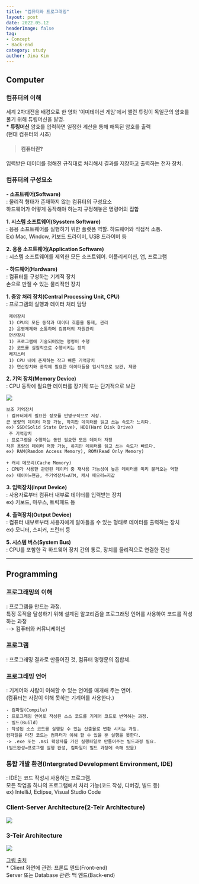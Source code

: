 ```yaml
---
title: "컴퓨터와 프로그래밍"
layout: post
date: 2022.05.12
headerImage: false
tag:
- Concept
- Back-end
category: study
author: Jina Kim
---
```


## Computer
### 컴퓨터의 이해
세계 2차대전을 배경으로 한 영화 '이미테이션 게임'에서 앨런 튜링이 독일군의 암호를 풀기 위해 튜링머신을 발명.  
**\* 튜링머신**
암호를 입력하면 일정한 계산을 통해 해독된 암호를 출력  
(현대 컴퓨터의 시초)

>#### 컴퓨터란?
입력받은 데이터를 정해진 규칙대로 처리해서 결과를 저장하고 출력하는 전자 장치.

### 컴퓨터의 구성요소
**- 소프트웨어(Software)**  
	: 물리적 형태가 존재하지 않는 컴퓨터의 구성요소  
	하드웨어가 어떻게 동작해야 하는지 규정해놓은 명령어의 집합  

**1. 시스템 소프트웨어(Sysstem Software)**  
    : 응용 소프트웨어를 실행하기 위한 플랫폼 역할. 하드웨어와 직접적 소통.  
    Ex) Mac, Window, 키보드 드라이버, USB 드라이버 등  

**2. 응용 소프트웨어(Application Software)**  
    : 시스템 소프트웨어를 제외한 모든 소프트웨어. 어플리케이션, 앱, 프로그램  

**- 하드웨어(Hardware)**  
	: 컴퓨터를 구성하는 기계적 장치  
	손으로 만질 수 있는 물리적인 장치  

**1. 중앙 처리 장치(Central Processing Unit, CPU)**   
    : 프로그램의 실행과 데이터 처리 담당  
    	
     제어장치  
     1) CPU의 모든 동작과 데이터 흐름을 통제, 관리  
     2) 운영체제와 소통하며 컴퓨터의 자원관리  
     연산장치  
     1) 프로그램에 기술되어있는 명령어 수행  
     2) 코드를 실질적으로 수행시키는 장치  
     레지스터  
     1) CPU 내에 존재하는 작고 빠른 기억장치  
     2) 연산장치와 공작에 필요한 데이터들을 임시적으로 보관, 제공  

**2. 기억 장치(Memory Device)**    
	: CPU 동작에 필요한 데이터를 장기적 또는 단기적으로 보관  

![](https://velog.velcdn.com/images/wlsk124/post/0b8ae41a-9430-4c60-858d-0a1dce1dc101/image.png)
	
    보조 기억장치  
    : 컴퓨터에게 필요한 정보를 반영구적으로 저장.  
    큰 용량의 데이터 저장 가능, 하지만 데이터를 읽고 쓰는 속도가 느리다.  
    ex) SSD(Solid State Drive), HDD(Hard Disk Drive)  
     주 기억장치  
    : 프로그램을 수행하는 동안 필요한 모든 데이터 저장  
    작은 용량의 데이터 저장 가능, 하지만 데이터를 읽고 쓰는 속도가 빠르다.  
    ex) RAM(Random Access Memory), ROM(Read Only Memory)  
	
    + 캐시 메모리(Cache Memory)  
    : CPU가 사용한 관련된 데이터 중 재사용 가능성이 높은 데이터를 미리 불러오는 역할  
    ex) 데이터=현금, 주기억장치=ATM, 캐시 메모리=지갑


**3. 입력장치(Input Device)**    
	: 사용자로부터 컴퓨터 내부로 데이터를 입력받는 장치  
ex) 키보드, 마우스, 트릭패드 등   

**4. 출력장치(Output Device)**    
	: 컴퓨터 내부로부터 사용자에게 알아들을 수 있는 형태로 데이터를 출력하는 장치  
ex) 모니터, 스피커, 프린터 등  

**5. 시스템 버스(System Bus)**    
	: CPU를 포함한 각 하드웨어 장치 간의 통로, 장치를 물리적으로 연결한 전선  

-----

## Programming  

### 프로그래밍의 이해  
: 프로그램을 만드는 과정.  
특정 목적을 달성하기 위해 설계된 알고리즘을 프로그래밍 언어를 사용하여 코드를 작성하는 과정  
--> 컴퓨터와 커뮤니케이션  
### 프로그램  
: 프로그래밍 결과로 만들어진 것, 컴퓨터 명령문의 집합체.  
### 프로그래밍 언어  
: 기계어와 사람이 이해할 수 있는 언어를 매개해 주는 언어.  
(컴퓨터는 사람이 이해 못하는 기계어를 사용한다.)  
	 
    - 컴파일(Compile)  
    : 프로그래밍 언어로 작성된 소스 코드를 기계어 코드로 변역하는 과정.  
    - 빌드(Build)  
    : 작성된 소스 코드를 실행할 수 있는 산출물로 변환 시키는 과정.  
    컴파일을 마친 코드는 컴퓨터가 이해 할 수 있을 뿐 실행을 못한다.   
    -> .exe 또는 .msi 확장자를 가진 실행파일로 만들어주는 빌드과정 필요.  
    (빌드완성=프로그램 실행 완성, 컴파일이 빌드 과정에 속해 있음)  
	
### 통합 개발 환경(Intergrated Development Environment, IDE)  
: IDE는 코드 작성시 사용하는 프로그램.  
모든 작업을 하나의 프로그램에서 처리 가능(코드 작성, 디버깅, 빌드 등)  
ex) IntelliJ, Eclipse, Visual Studio Code  

### Client-Server Architecture(2-Teir Architecture)  
![](https://velog.velcdn.com/images/wlsk124/post/f12852b9-d2ea-424f-93a8-fd45ff94fdfa/image.webp)

### 3-Teir Architecture  
![](https://velog.velcdn.com/images/wlsk124/post/97e776b3-d628-47b5-a880-d0d65d2e7400/image.webp)

[그림 출처](https://www.guru99.com/dbms-architecture.html)  
\* Client 화면에 관련: 프론트 엔드(Front-end)  
	Server 또는 Database 관련: 백 엔드(Back-end)  
